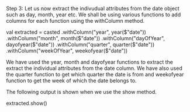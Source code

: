 
Step 3: Let us now extract the indivudual attributes from the date object such as day, month, year etc. We shall be using various functions to add columns for each function using the withColumn method.

val extracted = casted
  .withColumn("year", year($"date"))
  .withColumn("month", month($"date"))
  .withColumn("dayOfYear", dayofyear($"date"))
  .withColumn("quarter", quarter($"date"))
  .withColumn("weekOfYear", weekofyear($"date"))

 

We have used the year, month and dayofyear functions to extract the extract the individual attributes from the date column. We have also used the quarter function to get which quarter the date is from and weekofyear function to get the week of which the date belongs to.

The following output is shown when we use the show method.

extracted.show()

 